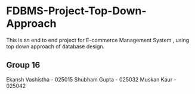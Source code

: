 # FDBMS-Project-Top-Down-Approach
This is an end to end project for E-commerce Management System , using top down approach of database design.

## Group 16
Ekansh Vashistha - 025015
Shubham Gupta - 025032
Muskan Kaur - 025042
